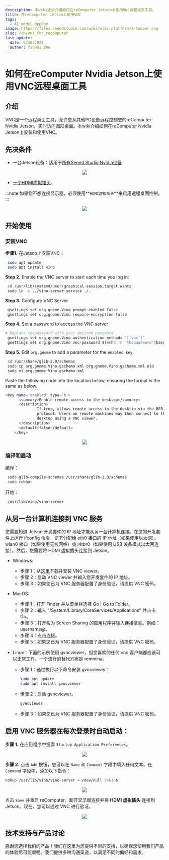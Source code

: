 ```yaml
---
description: 本wiki逐步介绍如何在reComputer Jetson上使用VNC远程桌面工具。
title: 在reComputer Jetson上使用VNC
tags:
  - AI model deploy
image: https://files.seeedstudio.com/wiki/wiki-platform/S-tempor.png
slug: /cn/vnc_for_recomputer
last_update:
  date: 9/30/2024
  author: YaoHui Zhu
---
```


# 如何在reComputer Nvidia Jetson上使用VNC远程桌面工具

## 介绍

VNC是一个远程桌面工具，允许您从其他PC设备远程控制您的reComputer Nvidia Jetson，实时访问图形桌面。本wiki介绍如何在reComputer Nvidia Jetson上安装和使用VNC。

## 先决条件

- 一台Jetson设备：适用于[所有Seeed Studio Nvidia设备](https://www.seeedstudio.com/reComputer-J4012-p-5586.html)

<div align="center">
    <img width={700}
     src="https://files.seeedstudio.com/wiki/reComputer-Jetson/A608/recomputerj4012.jpg" />
</div>

- [一个HDMI虚拟插头](https://www.cytron.io/p-full-size-hdmi-dummy-plug-for-headless-setup)。

:::note
如果您不想连接显示器，必须使用**`HDMI虚拟插头`**来启用远程桌面控制。
:::

<div align="center">
    <img width={300}
     src="https://static.cytron.io/image/cache/catalog/products/CA-HDMI-DMP/HDMI%20USB%20(a)-800x800.png" />
</div>

## 开始使用

### 安装VNC

 **步骤1.** 在Jetson上安装VNC：

 ```bash
  sudo apt update
  sudo apt install vino
 ```

 **Step 2.** Enable the VNC server to start each time you log in:

 ```bash
  cd /usr/lib/systemd/user/graphical-session.target.wants
  sudo ln -s ../vino-server.service ./.
 ```

 **Step 3.** Configure VNC Server

 ```bash
  gsettings set org.gnome.Vino prompt-enabled false
  gsettings set org.gnome.Vino require-encryption false
 ```

 **Step 4.** Set a password to access the VNC server

 ```bash
 # Replace thepassword with your desired password
  gsettings set org.gnome.Vino authentication-methods "['vnc']"
  gsettings set org.gnome.Vino vnc-password $(echo -n 'thepassword'|base64)
 ```

 **Step 5.** Edit `org.gnome` to add a parameter for the `enabled key`

 ```bash
  cd /usr/share/glib-2.0/schemas
  sudo cp org.gnome.Vino.gschema.xml org.gnome.Vino.gschema.xml.old
  sudo vi org.gnome.Vino.gschema.xml 
 ```

Paste the following code into the location below, ensuring the format is the same as below.

  ```bash
  <key name='enabled' type='b'>
        <summary>Enable remote access to the desktop</summary>
        <description>
                If true, allows remote access to the desktip via the RFB
                protocol. Users on remote machines may then connect to the
                desktop using a VNC viewer.
        </description>
        <default>false</default>
      </key>
  ```

<div align="center">
      <img width={700}
      src="https://files.seeedstudio.com/wiki/reComputer/Application/vnc_for_jetson/fig1.png" />
  </div>

### 编译和启动

 编译：

 ```bash
  sudo glib-compile-schemas /usr/share/glib-2.0/schemas
  sudo reboot
 ```

 开始：

 ```bash
  /usr/lib/vino/vino-server
 ```

## 从另一台计算机连接到 VNC 服务

您需要知道 Jetson 开发套件的 IP 地址才能从另一台计算机连接。在您的开发套件上运行 ifconfig 命令，记下分配给 eth0 接口的 IP 地址（如果使用以太网）、wlan0 接口（如果使用无线网络）或 l4tbr0（如果使用 USB 设备模式以太网连接）。然后，您需要将 HDMI 虚拟插头连接到 Jetson。

- Windows:
  - 步骤 1：从[这里](https://www.realvnc.com/en/connect/download/viewer/)下载并安装 VNC viewer。
  - 步骤 2：启动 VNC viewer 并输入您开发套件的 IP 地址。
  - 步骤 3：如果您已为 VNC 服务器配置了身份验证，请提供 VNC 密码。

- MacOS:
  - 步骤 1：打开 Finder 并从菜单栏选择 Go | Go to Folder。
  - 步骤 2：输入 "/System/Library/CoreServices/Applications" 并点击 Go。
  - 步骤 3：打开名为 Screen Sharing 的应用程序并输入连接信息。例如：username@。
  - 步骤 4：点击连接。
  - 步骤 5：如果您已为 VNC 服务器配置了身份验证，请提供 VNC 密码。

- Linux：下面的示例使用 gvncviewer，但您喜欢的任何 vnc 客户端都应该可以正常工作。一个流行的替代方案是 remmina。
  - 步骤 1：通过执行以下命令安装 gvncviewer：

    ```bash
    sudo apt update
    sudo apt install gvncviewer
    ```

  - 步骤 2：启动 gvncviewer。

      ```bash
    gvncviewer 
    ```

  - 步骤 3：如果您已为 VNC 服务器配置了身份验证，请提供 VNC 密码。

## 启用 VNC 服务器在每次登录时自动启动：

**步骤 1.** 在应用程序中搜索 `Startup Application Preferences`。
<div align="center">
      <img width={700}
      src="https://files.seeedstudio.com/wiki/reComputer/Application/vnc_for_jetson/fig2.png" />
  </div>

**步骤 2.** 点击 `Add` 按钮，您可以在 `Name` 和 `Comment` 字段中填入任何文本。在 `Command` 字段中，添加以下指令：

```bash
nohup /usr/lib/vino/vino-server > /dev/null 2>&1 &
```

<div align="center">
      <img width={700}
      src="https://files.seeedstudio.com/wiki/reComputer/Application/vnc_for_jetson/fig3.png" />
  </div>

点击 `Save` 并重启 reComputer。断开显示器连接并将 **HDMI 虚拟插头** 连接到 Jetson。现在，您可以通过 VNC 进行验证。

<div align="center">
      <img width={700}
      src="https://files.seeedstudio.com/wiki/reComputer/Application/vnc_for_jetson/fig4.png" />
  </div>

## 技术支持与产品讨论

感谢您选择我们的产品！我们在这里为您提供不同的支持，以确保您使用我们产品的体验尽可能顺畅。我们提供多种沟通渠道，以满足不同的偏好和需求。

<div class="button_tech_support_container">
<a href="https://forum.seeedstudio.com/" class="button_forum"></a>
<a href="https://www.seeedstudio.com/contacts" class="button_email"></a>
</div>

<div class="button_tech_support_container">
<a href="https://discord.gg/eWkprNDMU7" class="button_discord"></a>
<a href="https://github.com/Seeed-Studio/wiki-documents/discussions/69" class="button_discussion"></a>
</div>
